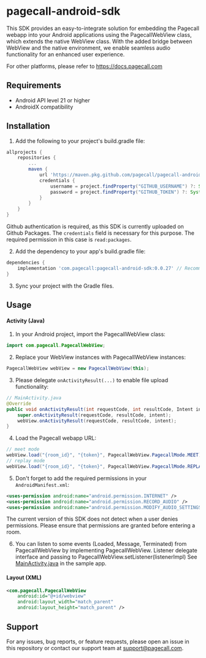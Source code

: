 # pagecall-android-sdk

This SDK provides an easy-to-integrate solution for embedding the Pagecall webapp into your Android applications using the PagecallWebView class, which extends the native WebView class. With the added bridge between WebView and the native environment, we enable seamless audio functionality for an enhanced user experience.

For other platforms, please refer to https://docs.pagecall.com

## Requirements

- Android API level 21 or higher
- AndroidX compatibility

## Installation

1. Add the following to your project's build.gradle file:
```gradle
allprojects {
    repositories {
        ...
        maven {
            url 'https://maven.pkg.github.com/pagecall/pagecall-android-sdk'
            credentials {
                username = project.findProperty("GITHUB_USERNAME") ?: System.getenv("GITHUB_USERNAME")
                password = project.findProperty("GITHUB_TOKEN") ?: System.getenv("GITHUB_TOKEN")
            }
        }
    }
}
```

Github authentication is required, as this SDK is currently uploaded on Github Packages.
The `credentials` field is necessary for this purpose. The required permission in this case is `read:packages`.

2. Add the dependency to your app's build.gradle file:
```gradle
dependencies {
    implementation 'com.pagecall:pagecall-android-sdk:0.0.27' // Recommended to use the latest
}
```
3. Sync your project with the Gradle files.

## Usage

#### Activity (Java)

1. In your Android project, import the PagecallWebView class:
```java
import com.pagecall.PagecallWebView;
```
2. Replace your WebView instances with PagecallWebView instances:
```java
PagecallWebView webView = new PagecallWebView(this);
```
3. Please delegate `onActivityResult(...)` to enable file upload functionality:
```java
// MainActivity.java
@Override
public void onActivityResult(int requestCode, int resultCode, Intent intent) {
    super.onActivityResult(requestCode, resultCode, intent);
    webView.onActivityResult(requestCode, resultCode, intent);
}

```
4. Load the Pagecall webapp URL:
```java
// meet mode
webView.load("{room_id}", "{token}", PagecallWebView.PagecallMode.MEET);
// replay mode
webView.load("{room_id}", "{token}", PagecallWebView.PagecallMode.REPLAY);
```
5. Don't forget to add the required permissions in your `AndroidManifest.xml`:
```xml
<uses-permission android:name="android.permission.INTERNET" />
<uses-permission android:name="android.permission.RECORD_AUDIO" />
<uses-permission android:name="android.permission.MODIFY_AUDIO_SETTINGS" />
```
The current version of this SDK does not detect when a user denies permissions. Please ensure that permissions are granted before entering a room.

6. You can listen to some events (Loaded, Message, Terminated) from PagecallWebView by implementing PagecallWebView. Listener delegate interface and passing to PagecallWebView.setListener(listenerImpl) See [MainActivity.java](/sample/src/main/java/com/pagecall/sample/MainActivity.java) in the sample app.

#### Layout (XML)

```xml
<com.pagecall.PagecallWebView
    android:id="@+id/webview"
    android:layout_width="match_parent"
    android:layout_height="match_parent" />
```

## Support

For any issues, bug reports, or feature requests, please open an issue in this repository or contact our support team at support@pagecall.com.
